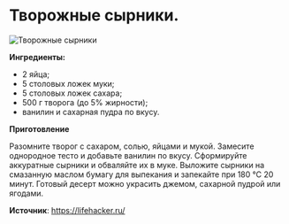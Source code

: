 # Творожные сырники.

![Творожные сырники](/images/Kulinar/Vipechka/sirniki-tvorog.jpg 'Творожные сырники')

**Ингредиенты:**

- 2 яйца;
- 5 столовых ложек муки;
- 5 столовых ложек сахара;
- 500 г творога (до 5% жирности);
- ванилин и сахарная пудра по вкусу.

**Приготовление**

Разомните творог с сахаром, солью, яйцами и мукой. Замесите однородное тесто и добавьте ванилин по вкусу. Сформируйте аккуратные сырники и обваляйте их в муке. Выложите сырники на смазанную маслом бумагу для выпекания и запекайте при 180 °С 20 минут. Готовый десерт можно украсить джемом, сахарной пудрой или ягодами.

**Источник**: https://lifehacker.ru/
